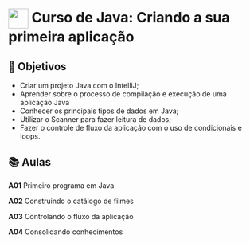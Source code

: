 <h1>
    <a href="https://cursos.alura.com.br/course/java-criando-primeira-aplicacao">
     <img align="center" width="40px" src="https://www.alura.com.br/assets/api/cursos/java-criando-primeira-aplicacao.svg"></a>
    <span>
Curso de Java: Criando a sua primeira aplicação
    </span>
</h1>

## 🔨 Objetivos

- Criar um projeto Java com o IntelliJ;
- Aprender sobre o processo de compilação e execução de uma aplicação Java
- Conhecer os principais tipos de dados em Java;
- Utilizar o Scanner para fazer leitura de dados;
- Fazer o controle de fluxo da aplicação com o uso de condicionais e loops.

## 📚 Aulas

**A01** Primeiro programa em Java

**A02** Construindo o catálogo de filmes

**A03** Controlando o fluxo da aplicação

**A04** Consolidando conhecimentos 